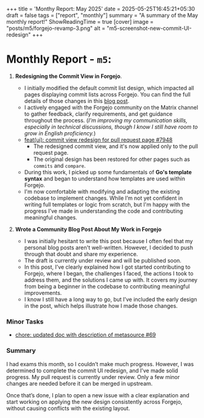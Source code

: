 +++
title = 'Monthy Report: May 2025'
date = 2025-05-25T16:45:21+05:30
draft = false
tags = ["report", "monthly"]
summary = "A summary of the May monthly report!"
ShowReadingTime = true
[cover]
image = "posts/m5/forgejo-revamp-3.png"
alt = "m5-screenshot-new-commit-UI-redesign"
+++

# Monthly Report - `m5`:

1. **Redesigning the Commit View in Forgejo**.
    - I initially modified the default commit list design, which impacted all pages displaying commit lists across Forgejo. You can find the full details of those changes in this [blog post](https://iamyaash.github.io/fedora/posts/forgejo/ui/commit-ui-revamp/).
    - I actively engaged with the Forgejo community on the Matrix channel to gather feedback, clarify requirements, and get guidance throughout the process. (_I'm improving my communication skills, especially in technical discussions, though I know I still have room to grow in English proficiency._)
    -  [feat(ui): commit view redesign for pull request page #7948](https://codeberg.org/forgejo/forgejo/pulls/7948)
        - The redesigned commit view, and it's now applied only to the pull request page.
        - The original design has been restored for other pages such as `commits` and `compare`.
    - During this work, I picked up some fundamentals of **Go's template syntax** and began to understand how templates are used within Forgejo.
    - I'm now comfortable with modifying and adapting the existing codebase to implement changes. While I’m not yet confident in writing full templates or logic from scratch, but I'm happy with the progress I’ve made in understanding the code and contributing meaningful changes.

2. **Wrote a Community Blog Post About My Work in Forgejo**
    - I was initially hesitant to write this post because I often feel that my personal blog posts aren't well-written. However, I decided to push through that doubt and share my experience.
    - The draft is currently under review and will be published soon.
    - In this post, I’ve clearly explained how I got started contributing to Forgejo, where I began, the challenges I faced, the actions I took to address them, and the solutions I came up with. It covers my journey from being a beginner in the codebase to contributing meaningful improvements.
    - I know I still have a long way to go, but I’ve included the early design in the post, which helps illustrate how I made those changes.

### Minor Tasks
- [chore: updated doc with description of metasource #69 ](https://github.com/gridhead/metasource/pull/69)

### Summary

I had exams this month, so I couldn’t make much progress. However, I was determined to complete the commit UI redesign, and I’ve made solid progress. My pull request is currently under review. Only a few minor changes are needed before it can be merged in upstream.

Once that’s done, I plan to open a new issue with a clear explanation and start working on applying the new design consistently across Forgejo, without causing conflicts with the existing layout.